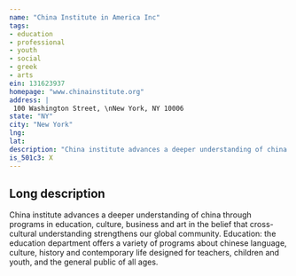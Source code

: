 ```yaml
---
name: "China Institute in America Inc"
tags:
- education
- professional
- youth
- social
- greek
- arts
ein: 131623937
homepage: "www.chinainstitute.org"
address: |
 100 Washington Street, \nNew York, NY 10006
state: "NY"
city: "New York"
lng: 
lat: 
description: "China institute advances a deeper understanding of china through programs in education, culture, business and art in the belief that cross-cultural understanding strengthens our global community. "
is_501c3: X
---
```


## Long description

China institute advances a deeper understanding of china through programs in education, culture, business and art in the belief that cross-cultural understanding strengthens our global community. Education: the education department offers a variety of programs about chinese language, culture, history and contemporary life designed for teachers, children and youth, and the general public of all ages. 
